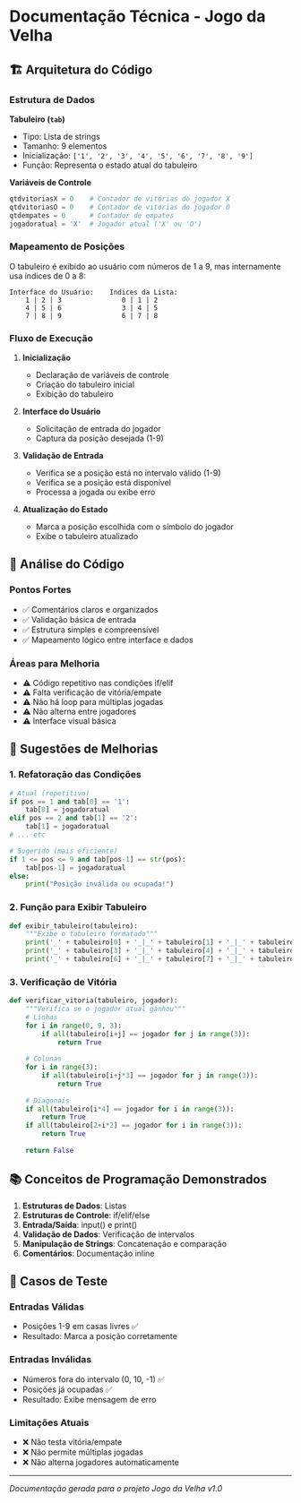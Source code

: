 # Documentação Técnica - Jogo da Velha

## 🏗️ Arquitetura do Código

### Estrutura de Dados

**Tabuleiro (`tab`)**
- Tipo: Lista de strings
- Tamanho: 9 elementos
- Inicialização: `['1', '2', '3', '4', '5', '6', '7', '8', '9']`
- Função: Representa o estado atual do tabuleiro

**Variáveis de Controle**
```python
qtdvitoriasX = 0    # Contador de vitórias do jogador X
qtdvitoriasO = 0    # Contador de vitórias do jogador O  
qtdempates = 0      # Contador de empates
jogadoratual = 'X'  # Jogador atual ('X' ou 'O')
```

### Mapeamento de Posições

O tabuleiro é exibido ao usuário com números de 1 a 9, mas internamente usa índices de 0 a 8:

```
Interface do Usuário:    Índices da Lista:
    1 | 2 | 3               0 | 1 | 2
    4 | 5 | 6               3 | 4 | 5
    7 | 8 | 9               6 | 7 | 8
```

### Fluxo de Execução

1. **Inicialização**
   - Declaração de variáveis de controle
   - Criação do tabuleiro inicial
   - Exibição do tabuleiro

2. **Interface do Usuário**
   - Solicitação de entrada do jogador
   - Captura da posição desejada (1-9)

3. **Validação de Entrada**
   - Verifica se a posição está no intervalo válido (1-9)
   - Verifica se a posição está disponível
   - Processa a jogada ou exibe erro

4. **Atualização do Estado**
   - Marca a posição escolhida com o símbolo do jogador
   - Exibe o tabuleiro atualizado

## 🔧 Análise do Código

### Pontos Fortes
- ✅ Comentários claros e organizados
- ✅ Validação básica de entrada
- ✅ Estrutura simples e compreensível
- ✅ Mapeamento lógico entre interface e dados

### Áreas para Melhoria
- ⚠️ Código repetitivo nas condições if/elif
- ⚠️ Falta verificação de vitória/empate
- ⚠️ Não há loop para múltiplas jogadas
- ⚠️ Não alterna entre jogadores
- ⚠️ Interface visual básica

## 🚀 Sugestões de Melhorias

### 1. Refatoração das Condições
```python
# Atual (repetitivo)
if pos == 1 and tab[0] == '1':
    tab[0] = jogadoratual
elif pos == 2 and tab[1] == '2':
    tab[1] = jogadoratual
# ... etc

# Sugerido (mais eficiente)
if 1 <= pos <= 9 and tab[pos-1] == str(pos):
    tab[pos-1] = jogadoratual
else:
    print("Posição inválida ou ocupada!")
```

### 2. Função para Exibir Tabuleiro
```python
def exibir_tabuleiro(tabuleiro):
    """Exibe o tabuleiro formatado"""
    print('_' + tabuleiro[0] + '_|_' + tabuleiro[1] + '_|_' + tabuleiro[2] + '_')
    print('_' + tabuleiro[3] + '_|_' + tabuleiro[4] + '_|_' + tabuleiro[5] + '_')
    print('_' + tabuleiro[6] + '_|_' + tabuleiro[7] + '_|_' + tabuleiro[8] + '_')
```

### 3. Verificação de Vitória
```python
def verificar_vitoria(tabuleiro, jogador):
    """Verifica se o jogador atual ganhou"""
    # Linhas
    for i in range(0, 9, 3):
        if all(tabuleiro[i+j] == jogador for j in range(3)):
            return True
    
    # Colunas  
    for i in range(3):
        if all(tabuleiro[i+j*3] == jogador for j in range(3)):
            return True
    
    # Diagonais
    if all(tabuleiro[i*4] == jogador for i in range(3)):
        return True
    if all(tabuleiro[2+i*2] == jogador for i in range(3)):
        return True
    
    return False
```

## 📚 Conceitos de Programação Demonstrados

1. **Estruturas de Dados**: Listas
2. **Estruturas de Controle**: if/elif/else
3. **Entrada/Saída**: input() e print()
4. **Validação de Dados**: Verificação de intervalos
5. **Manipulação de Strings**: Concatenação e comparação
6. **Comentários**: Documentação inline

## 🧪 Casos de Teste

### Entradas Válidas
- Posições 1-9 em casas livres ✅
- Resultado: Marca a posição corretamente

### Entradas Inválidas
- Números fora do intervalo (0, 10, -1) ✅
- Posições já ocupadas ✅
- Resultado: Exibe mensagem de erro

### Limitações Atuais
- ❌ Não testa vitória/empate
- ❌ Não permite múltiplas jogadas
- ❌ Não alterna jogadores automaticamente

---

*Documentação gerada para o projeto Jogo da Velha v1.0*

